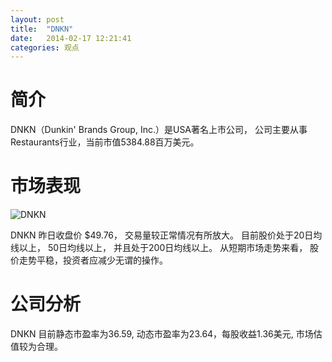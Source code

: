 ```yaml
---
layout: post
title:  "DNKN"
date:   2014-02-17 12:21:41
categories: 观点
---
```


# 简介
DNKN（Dunkin' Brands Group, Inc.）是USA著名上市公司，
公司主要从事Restaurants行业，当前市值5384.88百万美元。

# 市场表现

![DNKN](http://finviz.com/chart.ashx?t=DNKN&ty=c&ta=1&p=d&s=l)

DNKN 昨日收盘价 $49.76，
交易量较正常情况有所放大。
目前股价处于20日均线以上，
50日均线以上，
并且处于200日均线以上。
从短期市场走势来看，
股价走势平稳，投资者应减少无谓的操作。

# 公司分析
DNKN 目前静态市盈率为36.59, 动态市盈率为23.64，每股收益1.36美元,
市场估值较为合理。
